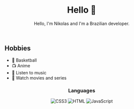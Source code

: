 <h1 align="center">Hello 🌸</h1>
<p align="center">Hello, I'm Nikolas and I'm a Brazilian developer.</p>

<br>

## Hobbies
- 🏀 Basketball
- 📺 Anime
- 🎵 Listen to music
- 🍿 Watch movies and series

<h3 align="center">Languages</h3>

<div style="display: inline_block" align="center" <br/>
  <img src="https://img.shields.io/badge/CSS3-1572B6?style=for-the-badge&logo=css3&logoColor=white" alt="CSS3">
  <img src="https://img.shields.io/badge/HTML5-E34F26?style=for-the-badge&logo=html5&logoColor=white" alt="HTML">
  <img src="https://img.shields.io/badge/JavaScript-F7DF1E?style=for-the-badge&logo=javascript&logoColor=black" alt="JavaScript">
</div>

<br>
<br>

